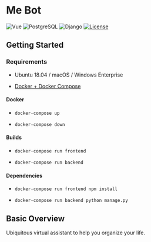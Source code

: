 # Me Bot
![Vue](https://img.shields.io/badge/vue-2.2.4-green.svg)
![PostgreSQL](https://img.shields.io/badge/google-firebase-orange.svg)
![Django](https://img.shields.io/badge/python-django-brightgreen.svg)
[![License](https://img.shields.io/badge/license-MIT-blue.svg)](https://opensource.org/licenses/MIT)

## Getting Started

### Requirements

- Ubuntu 18.04 / macOS / Windows Enterprise 

- [Docker + Docker Compose](https://medium.com/@HendrikPrinsZA/basic-developer-environment-for-ubuntu-18-04-afad3c9c6520)

#### Docker
 
  + `docker-compose up`

 
  + `docker-compose down`

#### Builds


  + `docker-compose run frontend`


  + `docker-compose run backend`

#### Dependencies


  + `docker-compose run frontend npm install`


  + `docker-compose run backend python manage.py`


## Basic Overview

Ubiquitous virtual assistant to help you organize your life.
